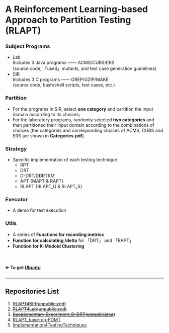 # A Reinforcement Learning-based Approach to Partition Testing (RLAPT)

### Subject Programs

* Lab  
  Includes 3 Java programs —— ACMS/CUBS/ERS  
  (source code, 「used」mutants, and test case generation guidelines)
* SIR  
  Includes 3 C programs —— GREP/GZIP/MAKE  
  (source code, bash/shell scripts, test cases, etc.)

### Partition

* For the programs in SIR, select **one category** and partition the input domain according to its choices;
* For the laboratory programs, randomly selected **two categories** and then partitioned their input domain according to
  the combinations of choices (the categories and corresponding choices of ACMS, CUBS and ERS are shown in 
  **Categories.pdf**).

### Strategy

* Specific implementation of each testing technique
    * RPT
    * DRT
    * D-DRT/DDRTKM
    * APT {MAPT & RAPT}
    * RLAPT {RLAPT_Q & RLAPT_S}

### Executor

* A demo for test execution

### Utils

* A series of **Functions for recording metrics**
* **Function for calculating /delta** for 「DRT」 and 「RAPT」
* **Function for K-Medoid Clustering**

</br>

#### ⏩ To get [Ubuntu](https://ubuntu.com/)

***

## Repositories List

1. ~~[RLAPT4SIR(unpublicized)](https://github.com/RoFireLing/RL-APT_Expand)~~
2. ~~[RLAPT4Lab(unpublicized)](https://github.com/RoFireLing/RL-APT)~~
3. ~~[Supplementary Experiment_D-DRT(unpublicized)](https://github.com/RoFireLing/RLAPT_DDRTKM)~~
4. [RLAPT_base-on-FDMT](https://github.com/RoFireLing/RL-APT_FDMTbased)
5. [Implementation4TestingTechniques](https://github.com/RoFireLing/RL-APT_Strategy)
